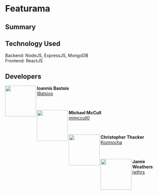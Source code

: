 # Featurama

## Summary

## Technology Used
Backend: NodeJS, ExpressJS, MongoDB 
<br>
Frontend: ReactJS

## Developers
<div>
    <div>
        <a href="https://github.com/IBatsios"><img align="left" src="https://avatars3.githubusercontent.com/u/19176974?s=460&v=4" width="100" height="100"></a>
        <p>
            <b>Ioannis Bastois</b><br>
            <a href="https://github.com/IBatsios">IBatsios</a>
        </p>
        <br>
    </div>
    <div>
        <a href="https://github.com/mjmccull0"><img align="left" src="https://avatars1.githubusercontent.com/u/42848059?s=460&v=4" width="100" height="100"></a>
        <p>
            <b>Michael McCull</b><br>
            <a href="https://github.com/mjmccull0">mjmccull0</a>
        </p>
        <br>
    </div>
    <div>
        <a href="https://github.com/Kozmocha"><img align="left" src="https://avatars0.githubusercontent.com/u/24241518?s=460&v=4" width="100" height="100"></a>
        <p>
            <b>Christopher Thacker</b><br>
            <a href="https://github.com/Kozmocha">Kozmocha</a>
        </p>
        <br>
    </div>
    <div>
        <p><a href="https://github.com/jwthrs"><img align="left" src="https://avatars3.githubusercontent.com/u/26640295?s=460&v=4" width="100" height="100"></a></p>
        <p>
            <b>Jamie Weathers</b><br>
            <a href="https://github.com/jwthrs">jwthrs</a>
        </p>
        <br>
    </div>

</div> 

